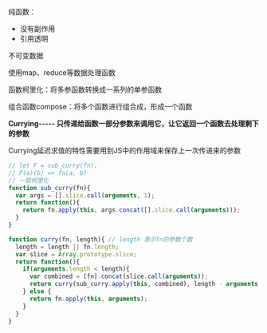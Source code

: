 纯函数：

* 没有副作用
* 引用透明

不可变数据

使用map、reduce等数据处理函数

函数柯里化：将多参函数转换成一系列的单参函数

组合函数compose：将多个函数进行组合成，形成一个函数



**Currying----- 只传递给函数一部分参数来调用它，让它返回一个函数去处理剩下的参数**

Currying延迟求值的特性需要用到JS中的作用域来保存上一次传进来的参数



```javascript
// let F = sub_curry(fn);
// F(a)(b) => fn(a, b)
// 一层柯里化
function sub_curry(fn){
  var args = [].slice.call(arguments, 1);
  return function(){
    return fn.apply(this, args.concat([].slice.call(arguments)));
  }
}

function curry(fn, length){ // length 表示fn的参数个数
  length = length || fn.length;
  var slice = Array.prototype.slice;
  return function(){
    if(arguments.length < length){
      var combined = [fn].concat(slice.call(arguments));
      return curry(sub_curry.apply(this, combined), length - arguments.length);
    } else {
      return fn.apply(this, arguments);
    }
  }
}
```

